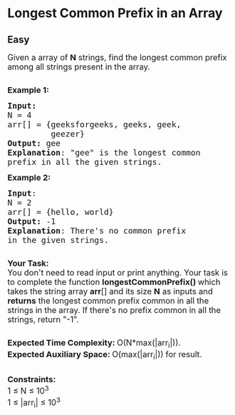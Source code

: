 # Longest Common Prefix in an Array
## Easy 
<div class="problem-statement" style="user-select: auto;">
                <p style="user-select: auto;"></p><p style="user-select: auto;"><span style="font-size: 18px; user-select: auto;">Given a array of <strong style="user-select: auto;">N</strong> strings, find the longest common prefix among all strings present in the array.</span></p>

<p style="user-select: auto;"><br style="user-select: auto;">
<span style="font-size: 18px; user-select: auto;"><strong style="user-select: auto;">Example 1:</strong></span></p>

<pre style="user-select: auto;"><span style="font-size: 18px; user-select: auto;"><strong style="user-select: auto;">Input:</strong>
N = 4
arr[] = {geeksforgeeks, geeks, geek,
&nbsp;        geezer}
<strong style="user-select: auto;">Output:</strong> gee
<strong style="user-select: auto;">Explanation</strong>: "gee" is the longest common
prefix in all the given strings.</span>
</pre>

<p style="user-select: auto;"><span style="font-size: 18px; user-select: auto;"><strong style="user-select: auto;">Example 2:</strong></span></p>

<pre style="user-select: auto;"><span style="font-size: 18px; user-select: auto;"><strong style="user-select: auto;">Input</strong>: 
N = 2
arr[] = {hello, world}
<strong style="user-select: auto;">Output:</strong> -1
<strong style="user-select: auto;">Explanation</strong>: There's no common prefix
in the given strings.</span>
</pre>

<p style="user-select: auto;"><br style="user-select: auto;">
<span style="font-size: 18px; user-select: auto;"><strong style="user-select: auto;">Your Task:</strong><br style="user-select: auto;">
You don't need to read input or print anything. Your task is to complete the function&nbsp;<strong style="user-select: auto;">longestCommonPrefix()&nbsp;</strong>which takes the string array <strong style="user-select: auto;">arr</strong>[] and its size <strong style="user-select: auto;">N</strong> as inputs and <strong style="user-select: auto;">returns</strong> the longest common prefix common in all the strings in the array. If there's no prefix common in all the strings, return "-1".</span></p>

<p style="user-select: auto;"><br style="user-select: auto;">
<span style="font-size: 18px; user-select: auto;"><strong style="user-select: auto;">Expected Time Complexity:&nbsp;</strong>O(N*max(|arr<sub style="user-select: auto;">i</sub>|)).<br style="user-select: auto;">
<strong style="user-select: auto;">Expected Auxiliary Space:&nbsp;</strong>O(max(|arr<sub style="user-select: auto;">i</sub>|)) for result.</span></p>

<p style="user-select: auto;"><br style="user-select: auto;">
<span style="font-size: 18px; user-select: auto;"><strong style="user-select: auto;">Constraints:</strong><br style="user-select: auto;">
1 ≤ N ≤ 10<sup style="user-select: auto;">3</sup><br style="user-select: auto;">
1 ≤ |arr<sub style="user-select: auto;">i</sub>| ≤ 10<sup style="user-select: auto;">3</sup></span></p>
 <p style="user-select: auto;"></p>
            </div>